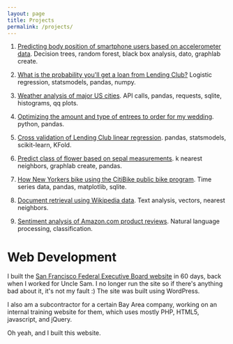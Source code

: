 ```yaml
---
layout: page
title: Projects
permalink: /projects/
---
```

1. <a href="https://github.com/yorktronic/data_science/tree/master/thinkful/Unit4/decision-trees">Predicting body position of smartphone users based on accelerometer data</a>. Decision trees, random forest, black box analysis, dato, graphlab create.

2. <a href="https://github.com/yorktronic/data_science/tree/master/thinkful/Unit2/logistic_regression">What is the probability you'll get a loan from Lending Club?</a> Logistic regression, statsmodels, pandas, numpy.

3. <a href="https://github.com/yorktronic/data_science/tree/master/thinkful/Unit3/weather">Weather analysis of major US cities</a>. API calls, pandas, requests, sqlite, histograms, qq plots.

4. <a href="https://github.com/yorktronic/wedding">Optimizing the amount and type of entrees to order for my wedding</a>. python, pandas.

5. <a href="https://github.com/yorktronic/data_science/tree/master/thinkful/Unit4/cv">Cross validation of Lending Club linear regression</a>. pandas, statsmodels, scikit-learn, KFold.

6. <a href="https://github.com/yorktronic/data_science/tree/master/thinkful/Unit4/k-nearest-neighbors">Predict class of flower based on sepal measurements</a>. k nearest neighbors, graphlab create, pandas.

7. <a href="https://github.com/yorktronic/data_science/tree/master/thinkful/Unit3/nyc-biking">How New Yorkers bike using the CitiBike public bike program</a>. Time series data, pandas, matplotlib, sqlite.

8. <a href="https://github.com/yorktronic/coursera-ml-foundations/blob/master/w4/document-retrieval.ipynb">Document retrieval using Wikipedia data</a>. Text analysis, vectors, nearest neighbors.

9. <a href="https://github.com/yorktronic/coursera-ml-foundations/tree/master/w3">Sentiment analysis of Amazon.com product reviews</a>. Natural language processing, classification.

# Web Development

I built the <a href="http://sffeb.us" target="_blank">San Francisco Federal Executive Board website</a> in 60 days, back when I worked for Uncle Sam. I no longer run the site so if there's anything bad about it, it's not my fault :) The site was built using WordPress.

I also am a subcontractor for a certain Bay Area company, working on an internal training website for them, which uses mostly PHP, HTML5, javascript, and jQuery.

Oh yeah, and I built this website.